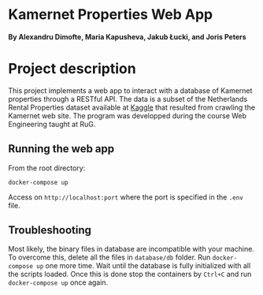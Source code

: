# Kamernet Properties Web App

#### By Alexandru Dimofte, Maria Kapusheva, Jakub Łucki, and Joris Peters

# Project description

This project implements a web app to interact with a database of Kamernet properties through a RESTful API. The data is a subset of the Netherlands Rental Properties dataset available at [Kaggle](https://www.kaggle.com/juangesino/netherlands-rent-properties?select=properties.json) that resulted from crawling the Kamernet web site. The program was developped during the course Web Engineering taught at RuG.

## Running the web app

From the root directory:
```
docker-compose up
```
Access on `http://localhost:port` where the port is specified in the `.env` file.

## Troubleshooting

Most likely, the binary files in database are incompatible with your machine. To overcome this, delete all the files in `database/db` folder. Run `docker-compose up` one more time. Wait until the database is fully initialized with all the scripts loaded. Once this is done stop the containers by `Ctrl+C` and run `docker-compose up` once again.